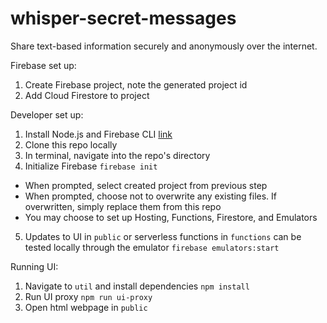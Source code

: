 # whisper-secret-messages

Share text-based information securely and anonymously over the internet.

Firebase set up:
1. Create Firebase project, note the generated project id
2. Add Cloud Firestore to project

Developer set up:
1. Install Node.js and Firebase CLI [link](https://firebase.google.com/docs/functions/get-started#set-up-node.js-and-the-firebase-cli)
2. Clone this repo locally
3. In terminal, navigate into the repo's directory
4. Initialize Firebase `firebase init`
  - When prompted, select created project from previous step
  - When prompted, choose not to overwrite any existing files. If overwritten, simply replace them from this repo
  - You may choose to set up Hosting, Functions, Firestore, and Emulators
5. Updates to UI in `public` or serverless functions in `functions` can be tested locally through the emulator `firebase emulators:start`

Running UI:
1. Navigate to `util` and install dependencies `npm install`
2. Run UI proxy `npm run ui-proxy`
3. Open html webpage in `public`
